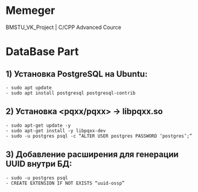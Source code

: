 # Memeger
BMSTU_VK_Project | C/CPP Advanced Cource

# DataBase Part

## __1) Установка PostgreSQL на Ubuntu:__
```
- sudo apt update
- sudo apt install postgresql postgresql-contrib
```

## __2) Установка <pqxx/pqxx> -> libpqxx.so__
```
- sudo apt-get update -y
- sudo apt-get install -y libpqxx-dev
- sudo -u postgres psql -c “ALTER USER postgres PASSWORD ‘postgres’;”
```

## __3) Добавление расширения для генерации UUID внутри БД:__
```
- sudo -u postgres psql
- CREATE EXTENSION IF NOT EXISTS “uuid-ossp”
```
